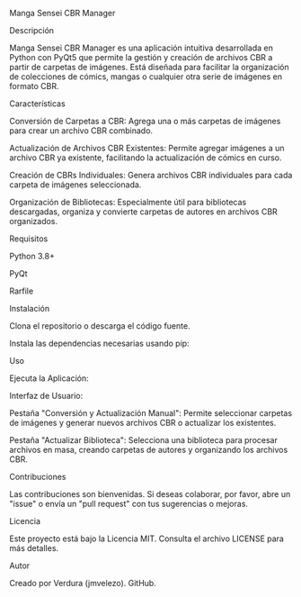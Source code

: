 Manga Sensei CBR Manager

Descripción

Manga Sensei CBR Manager es una aplicación intuitiva desarrollada en Python con PyQt5 que permite la gestión y creación de archivos CBR a partir de carpetas de imágenes. Está diseñada para facilitar la organización de colecciones de cómics, mangas o cualquier otra serie de imágenes en formato CBR.

Características

Conversión de Carpetas a CBR: Agrega una o más carpetas de imágenes para crear un archivo CBR combinado.

Actualización de Archivos CBR Existentes: Permite agregar imágenes a un archivo CBR ya existente, facilitando la actualización de cómics en curso.

Creación de CBRs Individuales: Genera archivos CBR individuales para cada carpeta de imágenes seleccionada.

Organización de Bibliotecas: Especialmente útil para bibliotecas descargadas, organiza y convierte carpetas de autores en archivos CBR organizados.

Requisitos

Python 3.8+

PyQt

Rarfile



Instalación

Clona el repositorio o descarga el código fuente.

Instala las dependencias necesarias usando pip:

Uso

Ejecuta la Aplicación:

Interfaz de Usuario:

Pestaña "Conversión y Actualización Manual": Permite seleccionar carpetas de imágenes y generar nuevos archivos CBR o actualizar los existentes.

Pestaña "Actualizar Biblioteca": Selecciona una biblioteca para procesar archivos en masa, creando carpetas de autores y organizando los archivos CBR.

Contribuciones

Las contribuciones son bienvenidas. Si deseas colaborar, por favor, abre un "issue" o envía un "pull request" con tus sugerencias o mejoras.

Licencia

Este proyecto está bajo la Licencia MIT. Consulta el archivo LICENSE para más detalles.

Autor

Creado por Verdura (jmvelezo).  GitHub.
